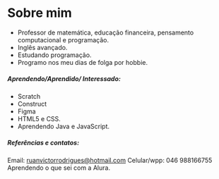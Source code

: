 # Sobre mim
- Professor de matemática, educação financeira, pensamento computacional e programação.
- Inglês avançado.
- Estudando programação.
- Programo nos meu dias de folga por hobbie.

##### Aprendendo/Aprendido/ Interessado:
- Scratch
- Construct
- Figma
- HTML5 e CSS.
- Aprendendo Java e JavaScript.

##### Referências e contatos:
Email: ruanvictorrodrigues@hotmail.com
Celular/wpp: 046 988166755
Aprendendo o que sei com a Alura.
